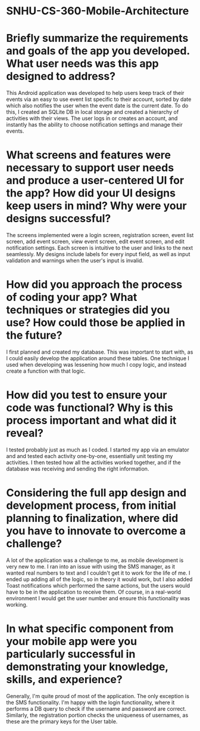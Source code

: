 # SNHU-CS-360-Mobile-Architecture

# Briefly summarize the requirements and goals of the app you developed. What user needs was this app designed to address?
This Android application was developed to help users keep track of their events via an easy to use event list specific to their account, sorted by date which also notifies the user when the event date is the current date. To do this, I created an SQLite DB in local storage and created a hierarchy of activities with their views. The user logs in or creates an account, and instantly has the ability to choose notification settings and manage their events. 

# What screens and features were necessary to support user needs and produce a user-centered UI for the app? How did your UI designs keep users in mind? Why were your designs successful?
The screens implemented were a login screen, registration screen, event list screen, add event screen, view event screen, edit event screen, and edit notification settings. Each screen is intuitive to the user and links to the next seamlessly. My designs include labels for every input field, as well as input validation and warnings when the user's input is invalid.

# How did you approach the process of coding your app? What techniques or strategies did you use? How could those be applied in the future?
I first planned and created my database. This was important to start with, as I could easily develop the application around these tables. One technique I used when developing was lessening how much I copy logic, and instead create a function with that logic.

# How did you test to ensure your code was functional? Why is this process important and what did it reveal?
I tested probably just as much as I coded. I started my app via an emulator and and tested each activity one-by-one, essentially unit testing my activities. I then tested how all the activities worked together, and if the database was receiving and sending the right information.

# Considering the full app design and development process, from initial planning to finalization, where did you have to innovate to overcome a challenge?
A lot of the application was a challenge to me, as mobile development is very new to me. I ran into an issue with using the SMS manager, as it wanted real numbers to text and I couldn't get it to work for the life of me. I ended up adding all of the logic, so in theory it would work, but I also added Toast notifications which performed the same actions, but the users would have to be in the application to receive them. Of course, in a real-world environment I would get the user number and ensure this functionality was working.

# In what specific component from your mobile app were you particularly successful in demonstrating your knowledge, skills, and experience?
Generally, I'm quite proud of most of the application. The only exception is the SMS functionality. I'm happy with the login functionality, where it performs a DB query to check if the username and password are correct. Similarly, the registration portion checks the uniqueness of usernames, as these are the primary keys for the User table.
